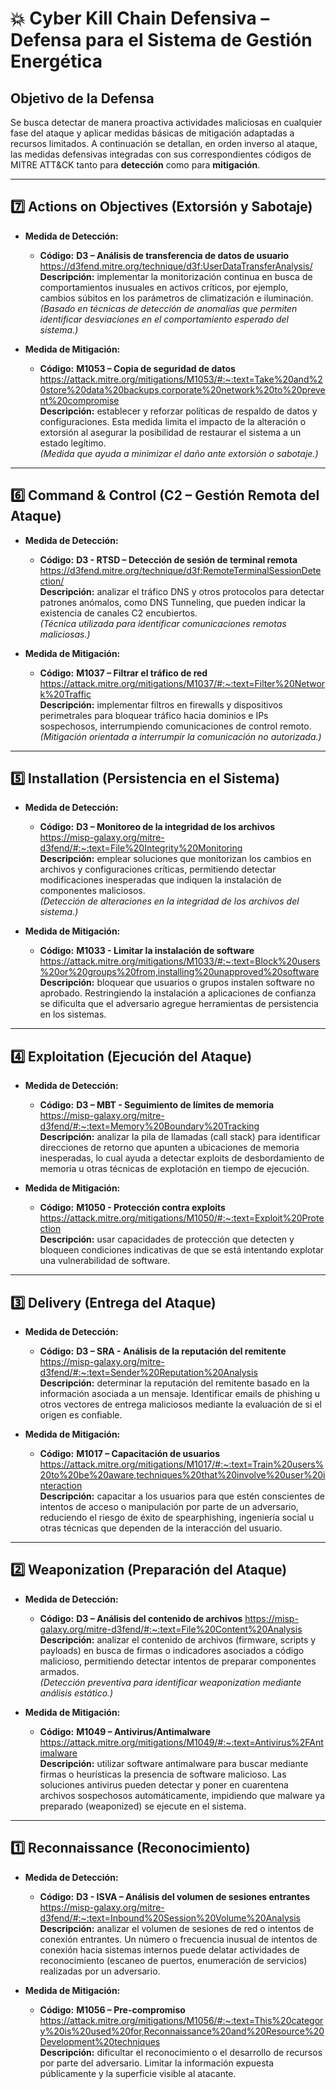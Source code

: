 # 💥 Cyber Kill Chain Defensiva – Defensa para el Sistema de Gestión Energética

## Objetivo de la Defensa

Se busca detectar de manera proactiva actividades maliciosas en cualquier fase del ataque y aplicar medidas básicas de mitigación adaptadas a recursos limitados. A continuación se detallan, en orden inverso al ataque, las medidas defensivas integradas con sus correspondientes códigos de MITRE ATT&CK tanto para **detección** como para **mitigación**.

---

## 7️⃣ Actions on Objectives (Extorsión y Sabotaje)

- **Medida de Detección:**
  - **Código:** **D3 – Análisis de transferencia de datos de usuario**  https://d3fend.mitre.org/technique/d3f:UserDataTransferAnalysis/ <br>
    **Descripción:** implementar la monitorización continua en busca de comportamientos inusuales en activos críticos, por ejemplo, cambios súbitos en los parámetros de climatización e iluminación.  
    *(Basado en técnicas de detección de anomalías que permiten identificar desviaciones en el comportamiento esperado del sistema.)*

- **Medida de Mitigación:**
  - **Código:** **M1053 – Copia de seguridad de datos**  https://attack.mitre.org/mitigations/M1053/#:~:text=Take%20and%20store%20data%20backups,corporate%20network%20to%20prevent%20compromise <br>
    **Descripción:** establecer y reforzar políticas de respaldo de datos y configuraciones. Esta medida limita el impacto de la alteración o extorsión al asegurar la posibilidad de restaurar el sistema a un estado legítimo.  
    *(Medida que ayuda a minimizar el daño ante extorsión o sabotaje.)*

---

## 6️⃣ Command & Control (C2 – Gestión Remota del Ataque)

- **Medida de Detección:**
  - **Código:** **D3 - RTSD – Detección de sesión de terminal remota**  https://d3fend.mitre.org/technique/d3f:RemoteTerminalSessionDetection/ <br>
    **Descripción:** analizar el tráfico DNS y otros protocolos para detectar patrones anómalos, como DNS Tunneling, que pueden indicar la existencia de canales C2 encubiertos.  
    *(Técnica utilizada para identificar comunicaciones remotas maliciosas.)*

- **Medida de Mitigación:**
  - **Código:** **M1037 – Filtrar el tráfico de red**  https://attack.mitre.org/mitigations/M1037/#:~:text=Filter%20Network%20Traffic <br>
    **Descripción:** implementar filtros en firewalls y dispositivos perimetrales para bloquear tráfico hacia dominios e IPs sospechosos, interrumpiendo comunicaciones de control remoto.  
    *(Mitigación orientada a interrumpir la comunicación no autorizada.)*

---

## 5️⃣ Installation (Persistencia en el Sistema)

- **Medida de Detección:**
  - **Código:** **D3 – Monitoreo de la integridad de los archivos**  https://misp-galaxy.org/mitre-d3fend/#:~:text=File%20Integrity%20Monitoring <br>
    **Descripción:** emplear soluciones que monitorizan los cambios en archivos y configuraciones críticas, permitiendo detectar modificaciones inesperadas que indiquen la instalación de componentes maliciosos.  
    *(Detección de alteraciones en la integridad de los archivos del sistema.)*

- **Medida de Mitigación:**
  - **Código:** **M1033 - Limitar la instalación de software**  https://attack.mitre.org/mitigations/M1033/#:~:text=Block%20users%20or%20groups%20from,installing%20unapproved%20software <br>
    **Descripción:** bloquear que usuarios o grupos instalen software no aprobado. Restringiendo la instalación a aplicaciones de confianza se dificulta que el adversario agregue herramientas de persistencia en los sistemas.

---

## 4️⃣ Exploitation (Ejecución del Ataque)

- **Medida de Detección:**
  - **Código:** **D3 – MBT - Seguimiento de límites de memoria**  https://misp-galaxy.org/mitre-d3fend/#:~:text=Memory%20Boundary%20Tracking <br>
    **Descripción:** analizar la pila de llamadas (call stack) para identificar direcciones de retorno que apunten a ubicaciones de memoria inesperadas​, lo cual ayuda a detectar exploits de desbordamiento de memoria u otras técnicas de explotación en tiempo de ejecución.

- **Medida de Mitigación:**
  - **Código:** **M1050 - Protección contra exploits**  https://attack.mitre.org/mitigations/M1050/#:~:text=Exploit%20Protection <br>
    **Descripción:** usar capacidades de protección que detecten y bloqueen condiciones indicativas de que se está intentando explotar una vulnerabilidad de software​. 

---

## 3️⃣ Delivery (Entrega del Ataque)

- **Medida de Detección:**
  - **Código:** **D3 – SRA - Análisis de la reputación del remitente**  https://misp-galaxy.org/mitre-d3fend/#:~:text=Sender%20Reputation%20Analysis <br>
    **Descripción:** determinar la reputación del remitente basado en la información asociada a un mensaje. Identificar emails de phishing u otros vectores de entrega maliciosos mediante la evaluación de si el origen es confiable.

- **Medida de Mitigación:**
  - **Código:** **M1017 – Capacitación de usuarios**  https://attack.mitre.org/mitigations/M1017/#:~:text=Train%20users%20to%20be%20aware,techniques%20that%20involve%20user%20interaction <br>
    **Descripción:** capacitar a los usuarios para que estén conscientes de intentos de acceso o manipulación por parte de un adversario, reduciendo el riesgo de éxito de spearphishing, ingeniería social u otras técnicas que dependen de la interacción del usuario​.

---

## 2️⃣ Weaponization (Preparación del Ataque)

- **Medida de Detección:**
  - **Código:** **D3 – Análisis del contenido de archivos**  https://misp-galaxy.org/mitre-d3fend/#:~:text=File%20Content%20Analysis <br>
    **Descripción:** analizar el contenido de archivos (firmware, scripts y payloads) en busca de firmas o indicadores asociados a código malicioso, permitiendo detectar intentos de preparar componentes armados.  
    *(Detección preventiva para identificar weaponization mediante análisis estático.)*

- **Medida de Mitigación:**
  - **Código:** **M1049 – Antivirus/Antimalware**  https://attack.mitre.org/mitigations/M1049/#:~:text=Antivirus%2FAntimalware <br>
    **Descripción:** utilizar software antimalware para buscar mediante firmas o heurísticas la presencia de software malicioso. Las soluciones antivirus pueden detectar y poner en cuarentena archivos sospechosos automáticamente, impidiendo que malware ya preparado (weaponized) se ejecute en el sistema.

---

## 1️⃣ Reconnaissance (Reconocimiento)

- **Medida de Detección:**
  - **Código:** **D3 - ISVA – Análisis del volumen de sesiones entrantes**  https://misp-galaxy.org/mitre-d3fend/#:~:text=Inbound%20Session%20Volume%20Analysis <br>
    **Descripción:** analizar el volumen de sesiones de red o intentos de conexión entrantes. Un número o frecuencia inusual de intentos de conexión hacia sistemas internos puede delatar actividades de reconocimiento (escaneo de puertos, enumeración de servicios) realizadas por un adversario.

- **Medida de Mitigación:**
  - **Código:** **M1056 – Pre-compromiso**  https://attack.mitre.org/mitigations/M1056/#:~:text=This%20category%20is%20used%20for,Reconnaissance%20and%20Resource%20Development%20techniques <br>
    **Descripción:** dificultar el reconocimiento o el desarrollo de recursos por parte del adversario. Limitar la información expuesta públicamente y la superficie visible al atacante.